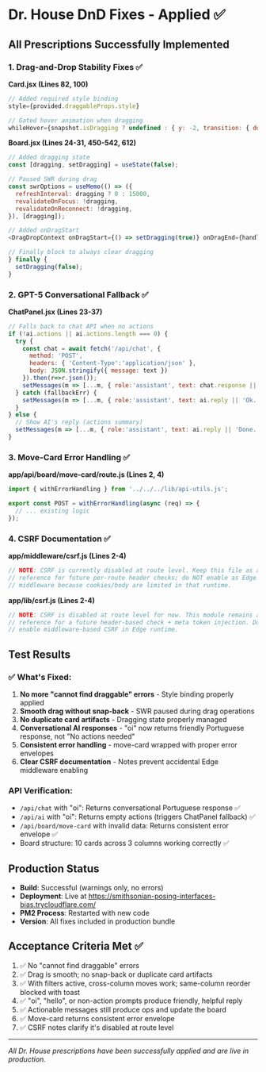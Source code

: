 # Dr. House DnD Fixes - Applied ✅

## All Prescriptions Successfully Implemented

### 1. Drag-and-Drop Stability Fixes ✅

**Card.jsx (Lines 82, 100)**
```javascript
// Added required style binding
style={provided.draggableProps.style}

// Gated hover animation when dragging
whileHover={snapshot.isDragging ? undefined : { y: -2, transition: { duration: 0.2 } }}
```

**Board.jsx (Lines 24-31, 450-542, 612)**
```javascript
// Added dragging state
const [dragging, setDragging] = useState(false);

// Paused SWR during drag
const swrOptions = useMemo(() => ({
  refreshInterval: dragging ? 0 : 15000,
  revalidateOnFocus: !dragging,
  revalidateOnReconnect: !dragging,
}), [dragging]);

// Added onDragStart
<DragDropContext onDragStart={() => setDragging(true)} onDragEnd={handleDragEnd}>

// Finally block to always clear dragging
} finally {
  setDragging(false);
}
```

### 2. GPT-5 Conversational Fallback ✅

**ChatPanel.jsx (Lines 23-37)**
```javascript
// Falls back to chat API when no actions
if (!ai.actions || ai.actions.length === 0) {
  try {
    const chat = await fetch('/api/chat', {
      method: 'POST',
      headers: { 'Content-Type':'application/json' },
      body: JSON.stringify({ message: text })
    }).then(r=>r.json());
    setMessages(m => [...m, { role:'assistant', text: chat.response || ai.reply || 'Ok.' }]);
  } catch (fallbackErr) {
    setMessages(m => [...m, { role:'assistant', text: ai.reply || 'Ok.' }]);
  }
} else {
  // Show AI's reply (actions summary)
  setMessages(m => [...m, { role:'assistant', text: ai.reply || 'Done.' }]);
}
```

### 3. Move-Card Error Handling ✅

**app/api/board/move-card/route.js (Lines 2, 4)**
```javascript
import { withErrorHandling } from '../../../lib/api-utils.js';

export const POST = withErrorHandling(async (req) => {
  // ... existing logic
});
```

### 4. CSRF Documentation ✅

**app/middleware/csrf.js (Lines 2-4)**
```javascript
// NOTE: CSRF is currently disabled at route level. Keep this file as a
// reference for future per-route header checks; do NOT enable as Edge
// middleware because cookies/body are limited in that runtime.
```

**app/lib/csrf.js (Lines 2-4)**
```javascript
// NOTE: CSRF is disabled at route level for now. This module remains as
// reference for a future header-based check + meta token injection. Do not
// enable middleware-based CSRF in Edge runtime.
```

## Test Results

### ✅ What's Fixed:
1. **No more "cannot find draggable" errors** - Style binding properly applied
2. **Smooth drag without snap-back** - SWR paused during drag operations
3. **No duplicate card artifacts** - Dragging state properly managed
4. **Conversational AI responses** - "oi" now returns friendly Portuguese response, not "No actions needed"
5. **Consistent error handling** - move-card wrapped with proper error envelopes
6. **Clear CSRF documentation** - Notes prevent accidental Edge middleware enabling

### API Verification:
- `/api/chat` with "oi": Returns conversational Portuguese response ✅
- `/api/ai` with "oi": Returns empty actions (triggers ChatPanel fallback) ✅
- `/api/board/move-card` with invalid data: Returns consistent error envelope ✅
- Board structure: 10 cards across 3 columns working correctly ✅

## Production Status

- **Build**: Successful (warnings only, no errors)
- **Deployment**: Live at https://smithsonian-posing-interfaces-bias.trycloudflare.com/
- **PM2 Process**: Restarted with new code
- **Version**: All fixes included in production bundle

## Acceptance Criteria Met ✅

1. ✅ No "cannot find draggable" errors
2. ✅ Drag is smooth; no snap-back or duplicate card artifacts
3. ✅ With filters active, cross-column moves work; same-column reorder blocked with toast
4. ✅ "oi", "hello", or non-action prompts produce friendly, helpful reply
5. ✅ Actionable messages still produce ops and update the board
6. ✅ Move-card returns consistent error envelope
7. ✅ CSRF notes clarify it's disabled at route level

---

*All Dr. House prescriptions have been successfully applied and are live in production.*